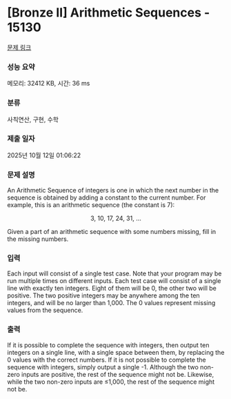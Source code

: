 # [Bronze II] Arithmetic Sequences - 15130 

[문제 링크](https://www.acmicpc.net/problem/15130) 

### 성능 요약

메모리: 32412 KB, 시간: 36 ms

### 분류

사칙연산, 구현, 수학

### 제출 일자

2025년 10월 12일 01:06:22

### 문제 설명

<p>An Arithmetic Sequence of integers is one in which the next number in the sequence is obtained by adding a constant to the current number. For example, this is an arithmetic sequence (the constant is 7):</p>

<p style="text-align:center">3, 10, 17, 24, 31, …</p>

<p>Given a part of an arithmetic sequence with some numbers missing, fill in the missing numbers.</p>

### 입력 

 <p>Each input will consist of a single test case. Note that your program may be run multiple times on different inputs. Each test case will consist of a single line with exactly ten integers. Eight of them will be 0, the other two will be positive. The two positive integers may be anywhere among the ten integers, and will be no larger than 1,000. The 0 values represent missing values from the sequence.</p>

### 출력 

 <p>If it is possible to complete the sequence with integers, then output ten integers on a single line, with a single space between them, by replacing the 0 values with the correct numbers. If it is not possible to complete the sequence with integers, simply output a single -1. Although the two non-zero inputs are positive, the rest of the sequence might not be. Likewise, while the two non-zero inputs are ≤1,000, the rest of the sequence might not be.</p>

